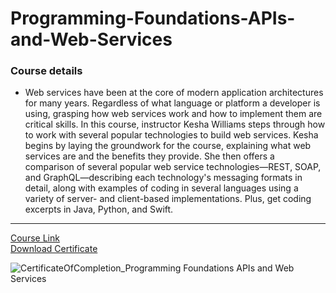 # Programming-Foundations-APIs-and-Web-Services
### Course details
- Web services have been at the core of modern application architectures for many years. Regardless of what language or platform a developer is using, grasping how web services work and how to implement them are critical skills. In this course, instructor Kesha Williams steps through how to work with several popular technologies to build web services. Kesha begins by laying the groundwork for the course, explaining what web services are and the benefits they provide. She then offers a comparison of several popular web service technologies—REST, SOAP, and GraphQL—describing each technology's messaging formats in detail, along with examples of coding in several languages using a variety of server- and client-based implementations. Plus, get coding excerpts in Java, Python, and Swift.
-------------------------------
[Course Link](https://www.linkedin.com/learning/programming-foundations-apis-and-web-services?resume=false)
<br>[Download Certificate](https://drive.google.com/file/d/1dR61z7rmiMjri26ygdIzOOnrQZSqIQSi/view?usp=sharing)

![CertificateOfCompletion_Programming Foundations APIs and Web Services](https://user-images.githubusercontent.com/52893501/137819107-a6b9a572-8eab-47ad-a932-379253599c86.jpg)